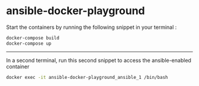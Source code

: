 # ansible-docker-playground

Start the containers by running the following snippet in your terminal :

```bash
docker-compose build
docker-compose up
```

---

In a second terminal, run this second snippet to access the ansible-enabled container

```bash
docker exec -it ansible-docker-playground_ansible_1 /bin/bash
```
